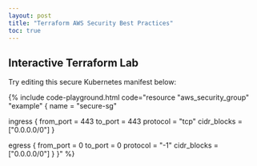 ```yaml
---
layout: post
title: "Terraform AWS Security Best Practices"
toc: true
---
```


## Interactive Terraform Lab

Try editing this secure Kubernetes manifest below:

{% include code-playground.html code="resource \"aws_security_group\" \"example\" {
  name = \"secure-sg\"
  
  ingress {
    from_port   = 443
    to_port     = 443
    protocol    = \"tcp\"
    cidr_blocks = [\"0.0.0.0/0\"]
  }
  
  egress {
    from_port   = 0
    to_port     = 0
    protocol    = \"-1\"
    cidr_blocks = [\"0.0.0.0/0\"]
  }
}" %}

